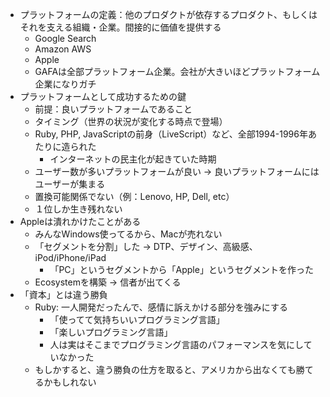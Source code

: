 - プラットフォームの定義：他のプロダクトが依存するプロダクト、もしくはそれを支える組織・企業。間接的に価値を提供する
	- Google Search
	- Amazon AWS
	- Apple
	- GAFAは全部プラットフォーム企業。会社が大きいほどプラットフォーム企業になりガチ
- プラットフォームとして成功するための鍵
	- 前提：良いプラットフォームであること
	- タイミング（世界の状況が変化する時点で登場）
	- Ruby, PHP, JavaScriptの前身（LiveScript）など、全部1994-1996年あたりに造られた
		- インターネットの民主化が起きていた時期
	- ユーザー数が多いプラットフォームが良い -> 良いプラットフォームにはユーザーが集まる
	- 置換可能関係でない（例：Lenovo, HP, Dell, etc）
	- １位しか生き残れない
- Appleは潰れかけたことがある
	- みんなWindows使ってるから、Macが売れない
	- 「セグメントを分割」した -> DTP、デザイン、高級感、iPod/iPhone/iPad
		- 「PC」というセグメントから「Apple」というセグメントを作った
	- Ecosystemを構築 -> 信者が出てくる
- 「資本」とは違う勝負
	- Ruby: 一人開発だったんで、感情に訴えかける部分を強みにする
		- 「使ってて気持ちいいプログラミング言語」
		- 「楽しいプログラミング言語」
		- 人は実はそこまでプログラミング言語のパフォーマンスを気にしていなかった
	- もしかすると、違う勝負の仕方を取ると、アメリカから出なくても勝てるかもしれない